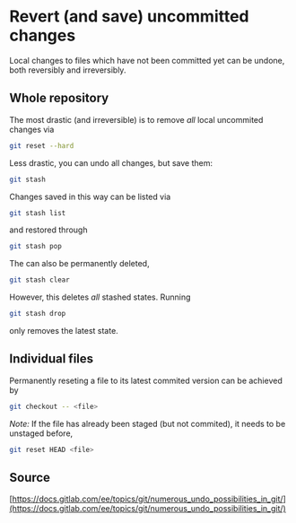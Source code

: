 # Revert (and save) uncommitted changes

Local changes to files which have not been committed yet can be undone, both reversibly and irreversibly. 

## Whole repository

The most drastic (and irreversible) is to remove *all* local uncommited changes via
```bash
git reset --hard
```
Less drastic, you can undo all changes, but save them:
```bash
git stash
```
Changes saved in this way can be listed via
```bash
git stash list
```
and restored through
```bash
git stash pop
```
The can also be permanently deleted,
```bash
git stash clear
```
However, this deletes *all* stashed states. Running
```bash
git stash drop
```
only removes the latest state.

## Individual files

Permanently reseting a file to its latest commited version can be achieved by
```bash
git checkout -- <file>
```

*Note:* If the file has already been staged (but not commited), it needs to be unstaged before,
```bash
git reset HEAD <file>
```

## Source
[https://docs.gitlab.com/ee/topics/git/numerous_undo_possibilities_in_git/](https://docs.gitlab.com/ee/topics/git/numerous_undo_possibilities_in_git/)
